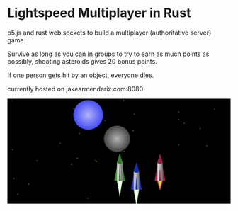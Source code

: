 # Lightspeed Multiplayer in Rust
p5.js and rust web sockets to build a multiplayer (authoritative server) game.

Survive as long as you can in groups to try to earn as much points as possibly, shooting asteroids gives 20 bonus points.

If one person gets hit by an object, everyone dies.

currently hosted on jakearmendariz.com:8080


![GitHub Logo](/lightspeed_mult.png)